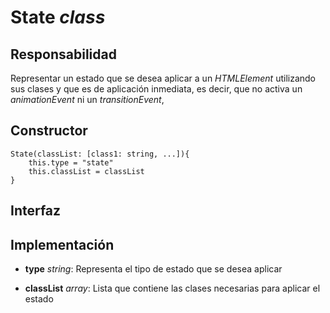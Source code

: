 # State _class_

## Responsabilidad

Representar un estado que se desea aplicar a un _HTMLElement_ utilizando sus clases y que es de aplicación inmediata, es decir, que no activa un _animationEvent_ ni un _transitionEvent_,

## Constructor

```
State(classList: [class1: string, ...]){
    this.type = "state"
    this.classList = classList
}
```

## Interfaz

## Implementación

-   **type** _string_: Representa el tipo de estado que se desea aplicar

-   **classList** _array_: Lista que contiene las clases necesarias para aplicar el estado
